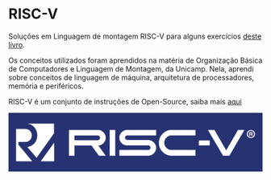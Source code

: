 # RISC-V

Soluções em Linguagem de montagem RISC-V para alguns exercícios [deste livro](https://riscv-programming.org/ale-exercise-book/book/index.html).

Os conceitos utilizados foram aprendidos na matéria de Organização Básica de Computadores e Linguagem de Montagem, da Unicamp. Nela, aprendi sobre conceitos de linguagem de máquina, arquitetura de processadores, memória e periféricos.

RISC-V é um conjunto de instruções de Open-Source, saiba mais [aqui](https://riscv.org/)

![RISC-V](./assets/logorv.png "teste")